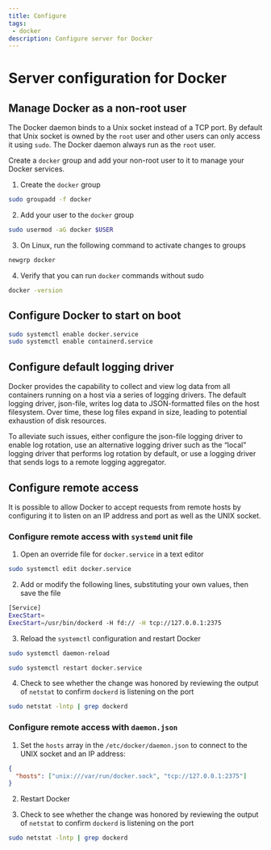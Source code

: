 ```yaml
---
title: Configure
tags: 
 - docker
description: Configure server for Docker
---
```


# Server configuration for Docker

## Manage Docker as a non-root user
The Docker daemon binds to a Unix socket instead of a TCP port. By default that Unix socket is owned by the `root` user and other users can only access it using `sudo`. The Docker daemon always run as the `root` user. 

Create a `docker` group and add your non-root user to it to manage your Docker services. 

1. Create the `docker` group
```bash
sudo groupadd -f docker
```

2. Add your user to the `docker` group
```bash
sudo usermod -aG docker $USER
```

3. On Linux, run the following command to activate changes to groups
```bash
newgrp docker
```

4. Verify that you can run `docker` commands without sudo
```bash
docker -version
```


## Configure Docker to start on boot

```bash
sudo systemctl enable docker.service
sudo systemctl enable containerd.service
```

## Configure default logging driver
Docker provides the capability to collect and view log data from all containers running on a host via a series of logging drivers. The default logging driver, json-file, writes log data to JSON-formatted files on the host filesystem. Over time, these log files expand in size, leading to potential exhaustion of disk resources.

To alleviate such issues, either configure the json-file logging driver to enable log rotation, use an alternative logging driver such as the “local” logging driver that performs log rotation by default, or use a logging driver that sends logs to a remote logging aggregator.

## Configure remote access 
It is possible to allow Docker to accept requests from remote hosts by configuring it to listen on an IP address and port as well as the UNIX socket. 


### Configure remote access with `systemd` unit file
1. Open an override file for `docker.service` in a text editor
```bash
sudo systemctl edit docker.service
```

2. Add or modify the following lines, substituting your own values, then save the file
```bash
[Service]
ExecStart=
ExecStart=/usr/bin/dockerd -H fd:// -H tcp://127.0.0.1:2375
```

3. Reload the `systemctl` configuration and restart Docker
```bash
sudo systemctl daemon-reload

sudo systemctl restart docker.service
```

4. Check to see whether the change was honored by reviewing the output of `netstat` to confirm `dockerd` is listening on the port
```bash
sudo netstat -lntp | grep dockerd
```



### Configure remote access with `daemon.json` 
1. Set the `hosts` array in the `/etc/docker/daemon.json` to connect to the UNIX socket and an IP address:
```json
{
  "hosts": ["unix:///var/run/docker.sock", "tcp://127.0.0.1:2375"]
}
```

2. Restart Docker

3. Check to see whether the change was honored by reviewing the output of `netstat` to confirm `dockerd` is listening on the port
```bash
sudo netstat -lntp | grep dockerd
```